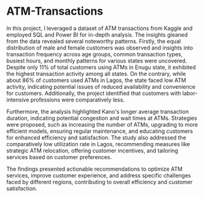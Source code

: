 # ATM-Transactions

In this project, I leveraged a dataset of ATM transactions from Kaggle and employed SQL and Power BI for in-depth analysis. The insights gleaned from the data revealed several noteworthy patterns. Firstly, the equal distribution of male and female customers was observed and insights into transaction frequency across age groups, common transaction types, busiest hours, and monthly patterns for various states were uncovered. Despite only 11% of total customers using ATMs in Enugu state, it exhibited the highest transaction activity among all states. On the contrary, while about 86% of customers used ATMs in Lagos, the state faced low ATM activity, indicating potential issues of reduced availability and convenience for customers. Additionally, the project identified that customers with labor-intensive professions were comparatively less.

Furthermore, the analysis highlighted Kano's longer average transaction duration, indicating potential congestion and wait times at ATMs. Strategies were proposed, such as increasing the number of ATMs, upgrading to more efficient models, ensuring regular maintenance, and educating customers for enhanced efficiency and satisfaction. The study also addressed the comparatively low utilization rate in Lagos, recommending measures like strategic ATM relocation, offering customer incentives, and tailoring services based on customer preferences. 

The findings presented actionable recommendations to optimize ATM services, improve customer experience, and address specific challenges faced by different regions, contributing to overall efficiency and customer satisfaction.
